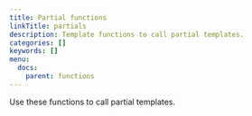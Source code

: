 ```yaml
---
title: Partial functions
linkTitle: partials
description: Template functions to call partial templates.
categories: []
keywords: []
menu:
  docs:
    parent: functions
---
```


Use these functions to call partial templates.
